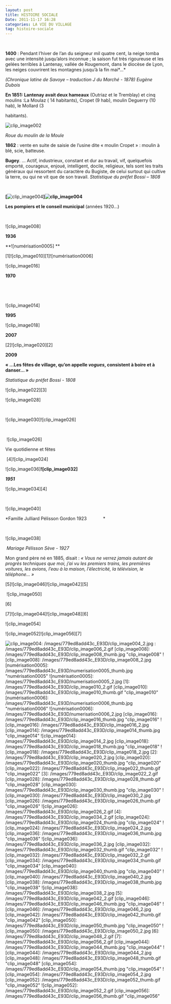 ```yaml
---
layout: post
title: HISTOIRE SOCIALE
Date: 2011-11-17 16:28
categories: LA VIE DU VILLAGE
tag: histoire-sociale
---
```

 

**1400** : Pendant l’hiver de l’an du seigneur mil quatre cent, la neige
tomba avec une intensité jusqu’alors inconnue ; la saison fut très
rigoureuse et les gelées terribles à Lantenay, vallée de Rougemont, dans
le diocèse de Lyon, les neiges couvrirent les montagnes jusqu’à la fin
mai*...*

*(Chronique latine de Savoye – traduction J du Marché - 1878) Eugène
Dubois*

**En 1851: Lantenay avait deux hameaux** (Outriaz et le Tremblay) et
cinq moulins :La Moulaz ( 14 habitants), Cropet (9 hab), moulin Deguerry
(10 hab), le Mollard (3

habitants).

![clip_image002]

*Roue du moulin de la Moule*

**1862** : vente en suite de saisie de l’usine dite « moulin Cropet » :
moulin à blé, scie, batteuse.

**Bugey**. ... Actif, industrieux, constant et dur au travail, vif,
quelquefois emporté, courageux, enjoué, intelligent, docile, religieux,
tels sont les traits généraux qui ressortent du caractère du Bugiste, de
celui surtout qui cultive la terre, ou qui ne vit que de son travail.
*Statistique du préfet Bossi – 1808*

 

**[**![clip_image004]**]![clip_image004]**

**Les pompiers et le conseil municipal** (années 1920...)

 

![clip_image008]

**1936**

**![numérisation0005] **

[1]![clip_image010][1]![numérisation0006]

![clip_image016]

**1970**

 

 

![clip_image014]

**1995**

![clip_image018]

**2007**

[2]![clip_image020][2]

**2009**

**« ...Les fêtes de village, qu’on appelle *vogues*, consistent à boire et
à danser... »**

*Statistique du préfet Bossi - 1808*

![clip_image022][3]

![clip_image028]

 

![clip_image030]![clip_image026]

 

 ![clip_image026] 

Vie quotidienne et fêtes

 [4]![clip_image024]

![clip_image036]**![clip_image032]**

***1951***

![clip_image034][4]

 

![clip_image040]

*Famille Julliard Pélisson Gordon 1923             *

 

![clip_image038] 

 *Mariage Pélisson Sève - 1927*

Mon grand père né en 1885, disait : *« Vous ne verrez jamais autant de
progrès techniques que moi, j’ai vu les premiers trains, les premières
voitures, les avions, l’eau à la maison, l’électricité, la télévision,
le téléphone... »*

[5]![clip_image046]![clip_image042][5]

 ![clip_image050]

[6]

[7]![clip_image044]![clip_image048][6]

![clip_image054]

![clip_image052]![clip_image056][7]

  [clip_image002]: /images/779ed8add43c_E93D/clip_image002_thumb.jpg
    "clip_image002"
  [clip_image004]: /images/779ed8add43c_E93D/clip_image004_thumb.jpg
    "clip_image004"
  ![clip_image004]: /images/779ed8add43c_E93D/clip_image004_2.jpg
  : /images/779ed8add43c_E93D/clip_image006_2.gif
  [clip_image008]: /images/779ed8add43c_E93D/clip_image008_thumb.jpg
    "clip_image008"
  ![clip_image008]: /images/779ed8add43c_E93D/clip_image008_2.jpg
  [numérisation0005]: /images/779ed8add43c_E93D/numerisation0005_thumb.jpg
    "numérisation0005"
  ![numérisation0005]: /images/779ed8add43c_E93D/numerisation0005_2.jpg
  [1]: /images/779ed8add43c_E93D/clip_image010_2.gif
  [clip_image010]: /images/779ed8add43c_E93D/clip_image010_thumb.gif
    "clip_image010"
  [numérisation0006]: /images/779ed8add43c_E93D/numerisation0006_thumb.jpg
    "numérisation0006"
  ![numérisation0006]: /images/779ed8add43c_E93D/numerisation0006_2.jpg
  [clip_image016]: /images/779ed8add43c_E93D/clip_image016_thumb.jpg
    "clip_image016"
  ![clip_image016]: /images/779ed8add43c_E93D/clip_image016_2.jpg
  [clip_image014]: /images/779ed8add43c_E93D/clip_image014_thumb.jpg
    "clip_image014"
  ![clip_image014]: /images/779ed8add43c_E93D/clip_image014_2.jpg
  [clip_image018]: /images/779ed8add43c_E93D/clip_image018_thumb.jpg
    "clip_image018"
  ![clip_image018]: /images/779ed8add43c_E93D/clip_image018_2.jpg
  [2]: /images/779ed8add43c_E93D/clip_image020_2.jpg
  [clip_image020]: /images/779ed8add43c_E93D/clip_image020_thumb.jpg
    "clip_image020"
  [clip_image022]: /images/779ed8add43c_E93D/clip_image022_thumb.gif
    "clip_image022"
  [3]: /images/779ed8add43c_E93D/clip_image022_2.gif
  [clip_image028]: /images/779ed8add43c_E93D/clip_image028_thumb.gif
    "clip_image028"
  [clip_image030]: /images/779ed8add43c_E93D/clip_image030_thumb.jpg
    "clip_image030"
  ![clip_image030]: /images/779ed8add43c_E93D/clip_image030_2.jpg
  [clip_image026]: /images/779ed8add43c_E93D/clip_image026_thumb.gif
    "clip_image026"
  ![clip_image026]: /images/779ed8add43c_E93D/clip_image026_2.gif
  [4]: /images/779ed8add43c_E93D/clip_image034_2.gif
  [clip_image024]: /images/779ed8add43c_E93D/clip_image024_thumb.jpg
    "clip_image024"
  ![clip_image024]: /images/779ed8add43c_E93D/clip_image024_2.jpg
  [clip_image036]: /images/779ed8add43c_E93D/clip_image036_thumb.jpg
    "clip_image036"
  ![clip_image036]: /images/779ed8add43c_E93D/clip_image036_2.jpg
  [clip_image032]: /images/779ed8add43c_E93D/clip_image032_thumb.gif
    "clip_image032"
  ![clip_image032]: /images/779ed8add43c_E93D/clip_image032_2.gif
  [clip_image034]: /images/779ed8add43c_E93D/clip_image034_thumb.gif
    "clip_image034"
  [clip_image040]: /images/779ed8add43c_E93D/clip_image040_thumb.jpg
    "clip_image040"
  ![clip_image040]: /images/779ed8add43c_E93D/clip_image040_2.jpg
  [clip_image038]: /images/779ed8add43c_E93D/clip_image038_thumb.jpg
    "clip_image038"
  ![clip_image038]: /images/779ed8add43c_E93D/clip_image038_2.jpg
  [5]: /images/779ed8add43c_E93D/clip_image042_2.gif
  [clip_image046]: /images/779ed8add43c_E93D/clip_image046_thumb.jpg
    "clip_image046"
  ![clip_image046]: /images/779ed8add43c_E93D/clip_image046_2.jpg
  [clip_image042]: /images/779ed8add43c_E93D/clip_image042_thumb.gif
    "clip_image042"
  [clip_image050]: /images/779ed8add43c_E93D/clip_image050_thumb.jpg
    "clip_image050"
  ![clip_image050]: /images/779ed8add43c_E93D/clip_image050_2.jpg
  [6]: /images/779ed8add43c_E93D/clip_image048_2.gif
  [7]: /images/779ed8add43c_E93D/clip_image056_2.gif
  [clip_image044]: /images/779ed8add43c_E93D/clip_image044_thumb.jpg
    "clip_image044"
  ![clip_image044]: /images/779ed8add43c_E93D/clip_image044_2.jpg
  [clip_image048]: /images/779ed8add43c_E93D/clip_image048_thumb.gif
    "clip_image048"
  [clip_image054]: /images/779ed8add43c_E93D/clip_image054_thumb.jpg
    "clip_image054"
  ![clip_image054]: /images/779ed8add43c_E93D/clip_image054_2.jpg
  [clip_image052]: /images/779ed8add43c_E93D/clip_image052_thumb.gif
    "clip_image052"
  ![clip_image052]: /images/779ed8add43c_E93D/clip_image052_2.gif
  [clip_image056]: /images/779ed8add43c_E93D/clip_image056_thumb.gif
    "clip_image056"
